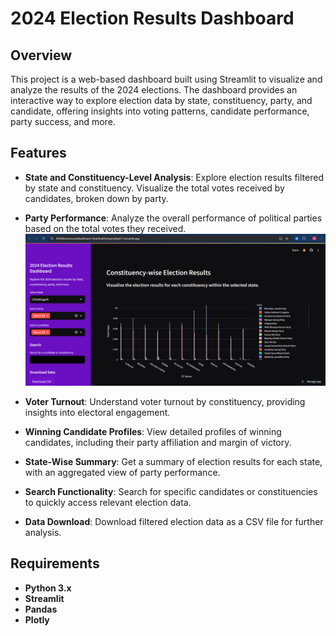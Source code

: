 # 2024 Election Results Dashboard

## Overview
This project is a web-based dashboard built using Streamlit to visualize and analyze the results of the 2024 elections. The dashboard provides an interactive way to explore election data by state, constituency, party, and candidate, offering insights into voting patterns, candidate performance, party success, and more.

## Features
- **State and Constituency-Level Analysis**: Explore election results filtered by state and constituency. Visualize the total votes received by candidates, broken down by party.
  
- **Party Performance**: Analyze the overall performance of political parties based on the total votes they received.
![State and Constituency-Level Analysis](Picture1.png)

- **Voter Turnout**: Understand voter turnout by constituency, providing insights into electoral engagement.

- **Winning Candidate Profiles**: View detailed profiles of winning candidates, including their party affiliation and margin of victory.

- **State-Wise Summary**: Get a summary of election results for each state, with an aggregated view of party performance.

- **Search Functionality**: Search for specific candidates or constituencies to quickly access relevant election data.

- **Data Download**: Download filtered election data as a CSV file for further analysis.

## Requirements
- **Python 3.x**
- **Streamlit**
- **Pandas**
- **Plotly**

